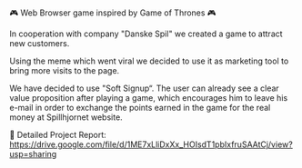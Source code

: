 🎮 Web Browser game inspired by Game of Thrones 🎮

In cooperation with company "Danske Spil" we created a game to attract new customers.

Using the meme which went viral we decided to use it as marketing tool to bring more visits to the page.

We have decided to use "Soft Signup“. The user can already see a clear value proposition after playing a game, which encourages
him to leave his e-mail in order to exchange the points earned in the game for the real money at Spillhjornet website.

📄 Detailed Project Report:
https://drive.google.com/file/d/1ME7xLliDxXx_HOIsdT1pbIxfruSAAtCj/view?usp=sharing
